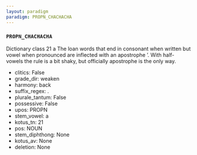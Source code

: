 ```yaml
---
layout: paradigm
paradigm: PROPN_CHACHACHA
---
```

### ` PROPN_CHACHACHA `

Dictionary class 21 a The loan words that end in consonant when written but vowel when pronounced are inflected with an apostrophe ’. With half-vowels the rule is a bit shaky, but officially apostrophe is the only way.
* clitics: False
* grade_dir: weaken
* harmony: back
* suffix_regex: .
* plurale_tantum: False
* possessive: False
* upos: PROPN
* stem_vowel: a
* kotus_tn: 21
* pos: NOUN
* stem_diphthong: None
* kotus_av: None
* deletion: None

